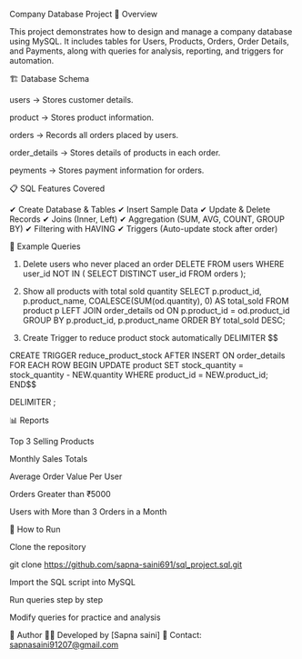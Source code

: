   Company Database Project
📌 Overview

This project demonstrates how to design and manage a company database using MySQL.
It includes tables for Users, Products, Orders, Order Details, and Payments, along with queries for analysis, reporting, and triggers for automation.

🏗 Database Schema

users → Stores customer details.

product → Stores product information.

orders → Records all orders placed by users.

order_details → Stores details of products in each order.

peyments → Stores payment information for orders.

📋 SQL Features Covered

✔ Create Database & Tables
✔ Insert Sample Data
✔ Update & Delete Records
✔ Joins (Inner, Left)
✔ Aggregation (SUM, AVG, COUNT, GROUP BY)
✔ Filtering with HAVING
✔ Triggers (Auto-update stock after order)

🔑 Example Queries
1. Delete users who never placed an order
DELETE FROM users
WHERE user_id NOT IN (
    SELECT DISTINCT user_id FROM orders
);

2. Show all products with total sold quantity
SELECT 
    p.product_id,
    p.product_name,
    COALESCE(SUM(od.quantity), 0) AS total_sold
FROM product p
LEFT JOIN order_details od 
    ON p.product_id = od.product_id
GROUP BY p.product_id, p.product_name
ORDER BY total_sold DESC;

3. Create Trigger to reduce product stock automatically
DELIMITER $$

CREATE TRIGGER reduce_product_stock
AFTER INSERT ON order_details
FOR EACH ROW
BEGIN
    UPDATE product
    SET stock_quantity = stock_quantity - NEW.quantity
    WHERE product_id = NEW.product_id;
END$$

DELIMITER ;

📊 Reports

Top 3 Selling Products

Monthly Sales Totals

Average Order Value Per User

Orders Greater than ₹5000

Users with More than 3 Orders in a Month

🚀 How to Run

Clone the repository

git clone https://github.com/sapna-saini691/sql_project.sql.git


Import the SQL script into MySQL

Run queries step by step

Modify queries for practice and analysis

📌 Author
👩‍💻 Developed by [Sapna saini]
📧 Contact: sapnasaini91207@gmail.com
